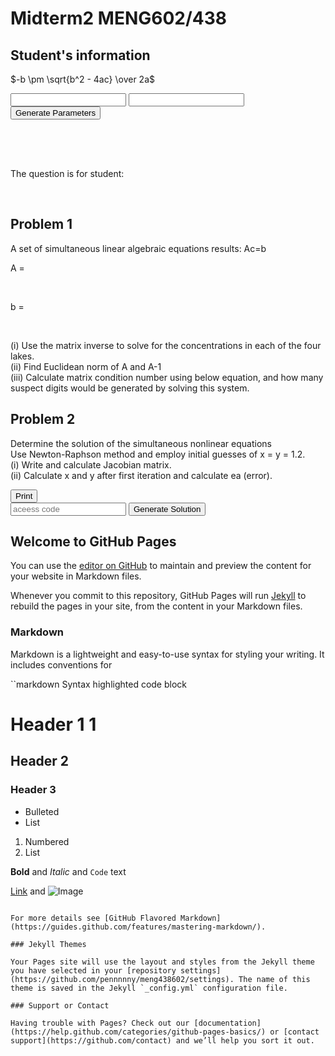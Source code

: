 

# Midterm2 MENG602/438

## Student's information

$-b \pm \sqrt{b^2 - 4ac} \over 2a$
 
<form id="percentageBiz" method="post">
<input type="text" id="sum1" placehold = "Name">
<input type="text" id="sum2" placehold = "NYIT ID">
<input type="submit" onclick="return getp()" value="Generate Parameters"><br>
</form>
<div id="display" style="height: 50px; width: 100%;"></div>


The question is for student: 
<script> show(); </script>
<br>

<script>
function getp(){
    var a = document.forms["percentageBiz"]["sum1"].value;
    var b = document.forms["percentageBiz"]["sum2"].value;
    //alert(a+b)
    var display=document.getElementById("display")
    display.innerHTML=parseInt(a,10);
    return false;
}
function show(){
 document.write("00");
 }
</script>


## Problem 1 

A set of simultaneous linear algebraic equations results: Ac=b<br>

A = 
<script>
  document.write("tabel")
</script>
<br>

b = 
<script>
  document.write("tabe2")
</script>
<br>

(i)	Use the matrix inverse to solve for the concentrations in each of the four lakes.<br>
(ii)	Find Euclidean norm of A and A-1<br>
(iii)	Calculate matrix condition number using below equation, and how many suspect digits would be generated by solving this system.<br>

## Problem 2 

Determine the solution of the simultaneous nonlinear equations<br>
Use Newton-Raphson method and employ initial guesses of x = y = 1.2. <br>
(i) Write and calculate Jacobian matrix. <br>
(ii) Calculate x and y after first iteration and calculate ea (error). <br>


<body>

<input type="submit" onclick="return printpdf()" value="Print">

</body>
<br>

<body>

<input type="text" id="pw1" placeholder="aceess code">
<input type="submit" onclick="return runsol()" value="Generate Solution">

</body>
<br>

<script>
document.write("Hello" + "<br>")
var x = 1;
var y = 2;
id = x+y;
id2 = [x,y];

var cars = ['BMW', 'Volvo', 'Mini'];
var x;

for (x of cars) {
  document.write(x + "<br >");
}

</script>


<div id="text"></div>
<script>
document.getElementById("text").innerHTML = "Text added by JavaScript code";
</script>

## Welcome to GitHub Pages

You can use the [editor on GitHub](https://github.com/pennnnny/meng438602/edit/master/index.md) to maintain and preview the content for your website in Markdown files.

Whenever you commit to this repository, GitHub Pages will run [Jekyll](https://jekyllrb.com/) to rebuild the pages in your site, from the content in your Markdown files.

### Markdown

Markdown is a lightweight and easy-to-use syntax for styling your writing. It includes conventions for

``markdown
Syntax highlighted code block

# Header 1 1
## Header 2
### Header 3

- Bulleted
- List

1. Numbered
2. List

**Bold** and _Italic_ and `Code` text

[Link](url) and ![Image](src)
```

For more details see [GitHub Flavored Markdown](https://guides.github.com/features/mastering-markdown/).

### Jekyll Themes

Your Pages site will use the layout and styles from the Jekyll theme you have selected in your [repository settings](https://github.com/pennnnny/meng438602/settings). The name of this theme is saved in the Jekyll `_config.yml` configuration file.

### Support or Contact

Having trouble with Pages? Check out our [documentation](https://help.github.com/categories/github-pages-basics/) or [contact support](https://github.com/contact) and we’ll help you sort it out.
